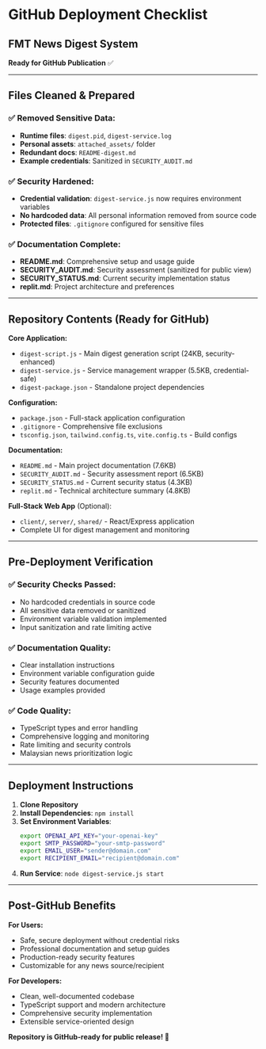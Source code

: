 # GitHub Deployment Checklist
## FMT News Digest System

**Ready for GitHub Publication** ✅

---

## Files Cleaned & Prepared

### ✅ Removed Sensitive Data:
- **Runtime files**: `digest.pid`, `digest-service.log` 
- **Personal assets**: `attached_assets/` folder
- **Redundant docs**: `README-digest.md`
- **Example credentials**: Sanitized in `SECURITY_AUDIT.md`

### ✅ Security Hardened:
- **Credential validation**: `digest-service.js` now requires environment variables
- **No hardcoded data**: All personal information removed from source code
- **Protected files**: `.gitignore` configured for sensitive files

### ✅ Documentation Complete:
- **README.md**: Comprehensive setup and usage guide
- **SECURITY_AUDIT.md**: Security assessment (sanitized for public view)
- **SECURITY_STATUS.md**: Current security implementation status
- **replit.md**: Project architecture and preferences

---

## Repository Contents (Ready for GitHub)

**Core Application:**
- `digest-script.js` - Main digest generation script (24KB, security-enhanced)
- `digest-service.js` - Service management wrapper (5.5KB, credential-safe)
- `digest-package.json` - Standalone project dependencies

**Configuration:**
- `package.json` - Full-stack application configuration
- `.gitignore` - Comprehensive file exclusions
- `tsconfig.json`, `tailwind.config.ts`, `vite.config.ts` - Build configs

**Documentation:**
- `README.md` - Main project documentation (7.6KB)
- `SECURITY_AUDIT.md` - Security assessment report (6.5KB)
- `SECURITY_STATUS.md` - Current security status (4.3KB)
- `replit.md` - Technical architecture summary (4.8KB)

**Full-Stack Web App** (Optional):
- `client/`, `server/`, `shared/` - React/Express application
- Complete UI for digest management and monitoring

---

## Pre-Deployment Verification

### ✅ Security Checks Passed:
- No hardcoded credentials in source code
- All sensitive data removed or sanitized
- Environment variable validation implemented
- Input sanitization and rate limiting active

### ✅ Documentation Quality:
- Clear installation instructions
- Environment variable configuration guide
- Security features documented
- Usage examples provided

### ✅ Code Quality:
- TypeScript types and error handling
- Comprehensive logging and monitoring  
- Rate limiting and security controls
- Malaysian news prioritization logic

---

## Deployment Instructions

1. **Clone Repository**
2. **Install Dependencies**: `npm install`
3. **Set Environment Variables**:
   ```bash
   export OPENAI_API_KEY="your-openai-key"
   export SMTP_PASSWORD="your-smtp-password"
   export EMAIL_USER="sender@domain.com"
   export RECIPIENT_EMAIL="recipient@domain.com"
   ```
4. **Run Service**: `node digest-service.js start`

---

## Post-GitHub Benefits

**For Users:**
- Safe, secure deployment without credential risks
- Professional documentation and setup guides
- Production-ready security features
- Customizable for any news source/recipient

**For Developers:**
- Clean, well-documented codebase
- TypeScript support and modern architecture
- Comprehensive security implementation
- Extensible service-oriented design

**Repository is GitHub-ready for public release! 🚀**